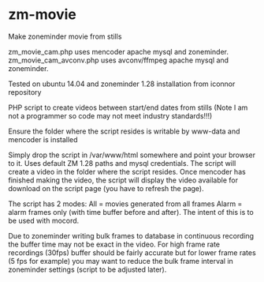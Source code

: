 # zm-movie
Make zoneminder movie from stills

zm_movie_cam.php uses mencoder apache mysql and zoneminder. 
zm_movie_cam_avconv.php uses avconv/ffmpeg apache mysql and zoneminder. 

Tested on ubuntu 14.04 and zoneminder 1.28 installation from iconnor repository

PHP script to create videos between start/end dates from stills (Note I am not a programmer so code may not meet industry standards!!!)

Ensure the folder where the script resides is writable by www-data and mencoder is installed

Simply drop the script in /var/www/html somewhere and point your browser to it. Uses default ZM 1.28 paths and mysql credentials. The script will create a video in the folder where the script resides. Once mencoder has finished making the video, the script will display the video available for download on the script page (you have to refresh the page).

The script has 2 modes:
All = movies generated from all frames
Alarm = alarm frames only (with time buffer before and after). The intent of this is to be used with mocord.

Due to zoneminder writing bulk frames to database in continuous recording the buffer time may not be exact in the video. For high frame rate recordings (30fps) buffer should be fairly accurate but for lower frame rates (5 fps for example) you may want to reduce the bulk frame interval in zoneminder settings (script to be adjusted later).
